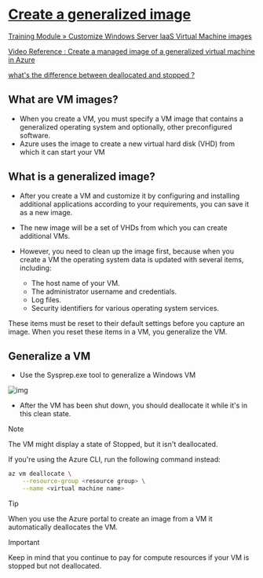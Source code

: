 # [Create a generalized image](https://learn.microsoft.com/en-us/training/modules/customize-windows-server-iaas-virtual-machine-images/2-create-generalized-image)

[Training Module » Customize Windows Server IaaS Virtual Machine images](https://learn.microsoft.com/en-us/training/modules/customize-windows-server-iaas-virtual-machine-images/)

[Video Reference : Create a managed image of a generalized virtual machine in Azure](https://learn.microsoft.com/en-us/training/modules/customize-windows-server-iaas-virtual-machine-images/4-create-managed-image-generalized-virtual-machine-azure)

[what's the difference between deallocated and stopped ?](https://learn.microsoft.com/en-us/answers/questions/574969/whats-the-difference-between-deallocated-and-stopp)

## What are VM images?

- When you create a VM, you must specify a VM image that contains a generalized operating system and optionally, other preconfigured software.
- Azure uses the image to create a new virtual hard disk (VHD) from which it can start your VM

## What is a generalized image?

- After you create a VM and customize it by configuring and installing additional applications according to your requirements, you can save it as a new image.
- The new image will be a set of VHDs from which you can create additional VMs.
- However, you need to clean up the image first, because when you create a VM the operating system data is updated with several items, including:

  - The host name of your VM.
  - The administrator username and credentials.
  - Log files.
  - Security identifiers for various operating system services.

These items must be reset to their default settings before you capture an image. When you reset these items in a VM, you generalize the VM.

## Generalize a VM

- Use the Sysprep.exe tool to generalize a Windows VM

![img](https://learn.microsoft.com/en-us/training/wwl-azure/customize-windows-server-iaas-virtual-machine-images/media/m6-system-preparation.png)

- After the VM has been shut down, you should deallocate it while it's in this clean state.

> [!NOTE]  
> The VM might display a state of Stopped, but it isn't deallocated.

If you're using the Azure CLI, run the following command instead:

```bash
az vm deallocate \
    --resource-group <resource group> \
    --name <virtual machine name>
```

> [!TIP]
> When you use the Azure portal to create an image from a VM it automatically deallocates the VM.

> [!IMPORTANT]
> Keep in mind that you continue to pay for compute resources if your VM is stopped but not deallocated.
